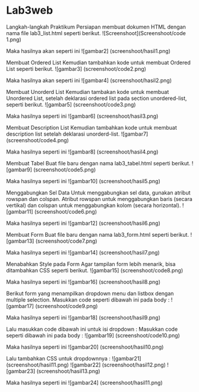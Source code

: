 # Lab3web

Langkah-langkah Praktikum
Persiapan membuat dokumen HTML dengan nama file lab3_list.html seperti berikut.
![Screenshoot](Screenshoot/code 1.png)

Maka hasilnya akan seperti ini
![gambar2] (screenshoot/hasil1.png)

Membuat Ordered List
Kemudian tambahkan kode untuk membuat Ordered List seperti berikut.
![gambar3] (screenshoot/code2.png)

Maka hasilnya akan seperti ini
![gambar4] (screenshoot/hasil2.png)

Membuat Unorderd List
Kemudian tambakan kode  untuk  membuat  Unordered List,  setelah  deklarasi ordered list  pada section unordered-list, seperti berikut.
![gambar5] (screenshoot/code3.png)

Maka hasilnya seperti ini 
![gambar6] (screenshoot/hasil3.png)

Membuat Description List
Kemudian tambahkan kode untuk membuat description list setelah deklarasi unorderd-list.
![gambar7] (screenshoot/code4.png)

Maka hasilnya seperti ini 
![gambar8] (screenshoot/hasil4.png)

Membuat Tabel
Buat file baru dengan nama lab3_tabel.html seperti berikut.
![gambar9] (screenshoot/code5.png)

Maka hasilnya seperti ini 
![gambar10] (screenshoot/hasil5.png)

Menggabungkan Sel Data
Untuk menggabungkan sel data, gunakan atribut rowspan dan colspan. Atribut rowspan untuk menggabungkan baris (secara vertikal) dan colspan untuk menggabungkan kolom (secara horizontal).
![gambar11] (screenshoot/code6.png)

Maka hasilnya seperti ini 
![gambar12] (screenshoot/hasil6.png)

Membuat Form
Buat file baru dengan nama lab3_form.html seperti berikut.
![gambar13] (screenshoot/code7.png)

Maka hasilnya seperti ini 
![gambar14] (screenshoot/hasil7.png)

Menabahkan Style pada Form
Agar tampilan form lebih menarik, bisa ditambahkan CSS seperti berikut.
![gambar15] (screenshoot/code8.png)

Maka hasilnya seperti ini 
![gambar16] (screenshoot/hasil8.png)

Berikut form yang menampilkan dropdown menu dan listbox dengan multiple selection.
Masukkan code seperti dibawah ini pada body :
![gambar17] (screenshoot/code9.png)

Maka hasilnya seperti ini 
![gambar18] (screenshoot/hasil9.png)

Lalu masukkan code dibawah ini untuk isi dropdown :
Masukkan code seperti dibawah ini pada body :
![gambar19] (screenshoot/code10.png)

Maka hasilnya seperti ini 
![gambar20] (screenshoot/hasil10.png)

Lalu tambahkan CSS untuk dropdownnya :
![gambar21] (screenshoot/hasil11.png)
![gambar22] (screenshoot/hasil12.png)
![gambar23] (screenshoot/hasil13.png)

Maka hasilnya seperti ini 
![gambar24] (screenshoot/hasil11.png)